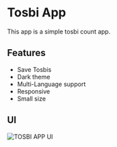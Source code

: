 # Tosbi App

This app is a simple tosbi count app.

## Features

- Save Tosbis
- Dark theme
- Multi-Language support
- Responsive
- Small size


## UI

![TOSBI APP UI](https://github.com/user-attachments/assets/8846c265-87c9-464f-8ffd-d9c9940dd2dc)

